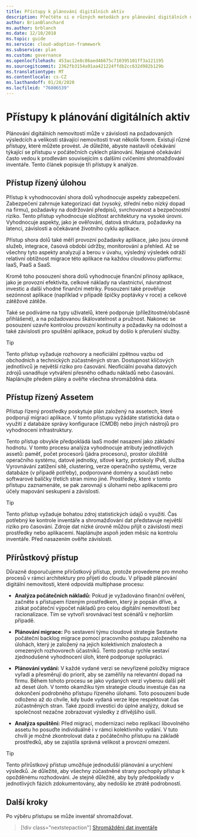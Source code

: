```yaml
---
title: Přístupy k plánování digitálních aktiv
description: Přečtěte si o různých metodách pro plánování digitálních nemovitostí.
author: BrianBlanchard
ms.author: brblanch
ms.date: 12/10/2018
ms.topic: guide
ms.service: cloud-adoption-framework
ms.subservice: plan
ms.custom: governance
ms.openlocfilehash: 453ac12e8c86aed46675c710395101ff3a121195
ms.sourcegitcommit: 2362fb3154a91aa421224ffdb2cc632d982b129b
ms.translationtype: MT
ms.contentlocale: cs-CZ
ms.lasthandoff: 01/28/2020
ms.locfileid: "76806539"
---
```

# <a name="approaches-to-digital-estate-planning"></a>Přístupy k plánování digitálních aktiv

Plánování digitálních nemovitostí může v závislosti na požadovaných výsledcích a velikosti stávající nemovitosti trvat několik forem. Existují různé přístupy, které můžete provést. Je důležité, abyste nastavili očekávání týkající se přístupu v počátečních cyklech plánování. Nejasné očekávání často vedou k prodlevám souvisejícím s dalšími cvičeními shromažďování inventáře. Tento článek popisuje tři přístupy k analýze.

## <a name="workload-driven-approach"></a>Přístup řízený úlohou

Přístup k vyhodnocování shora dolů vyhodnocuje aspekty zabezpečení. Zabezpečení zahrnuje kategorizaci dat (vysoký, střední nebo nízký dopad na firmu), požadavky na dodržování předpisů, svrchovanost a bezpečnostní riziko. Tento přístup vyhodnocuje složitost architektury na vysoké úrovni. Vyhodnocuje aspekty, jako je ověřování, datová struktura, požadavky na latenci, závislosti a očekávané životního cyklu aplikace.

Přístup shora dolů také měří provozní požadavky aplikace, jako jsou úrovně služeb, integrace, časová období údržby, monitorování a přehled. Až se všechny tyto aspekty analyzují a berou v úvahu, výsledný výsledek odráží relativní obtížnost migrace této aplikace na každou cloudovou platformu: IaaS, PaaS a SaaS.

Kromě toho posouzení shora dolů vyhodnocuje finanční přínosy aplikace, jako je provozní efektivita, celkové náklady na vlastnictví, návratnost investic a další vhodné finanční metriky. Posouzení také prověřuje sezónnost aplikace (například v případě špičky poptávky v roce) a celkové zátěžové zátěže.

Také se podíváme na typy uživatelů, které podporuje (příležitostné/občasně přihlášené), a na požadovanou škálovatelnost a pružnost. Nakonec se posouzení uzavře kontrolou provozní kontinuity a požadavky na odolnost a také závislosti pro spuštění aplikace, pokud by došlo k přerušení služby.

> [!TIP]
> Tento přístup vyžaduje rozhovory a neoficiální zpětnou vazbu od obchodních a technických zúčastněných stran. Dostupnost klíčových jednotlivců je největší riziko pro časování. Neoficiální povaha datových zdrojů usnadňuje vytváření přesného odhadu nákladů nebo časování. Naplánujte předem plány a ověřte všechna shromážděná data.

## <a name="asset-driven-approach"></a>Přístup řízený Assetem

Přístup řízený prostředky poskytuje plán založený na assetech, které podporují migraci aplikace. V tomto přístupu vyžádáte statistická data o využití z databáze správy konfigurace (CMDB) nebo jiných nástrojů pro vyhodnocení infrastruktury.

Tento přístup obvykle předpokládá IaaS model nasazení jako základní hodnotu. V tomto procesu analýza vyhodnocuje atributy jednotlivých assetů: paměť, počet procesorů (jádra procesoru), prostor úložiště operačního systému, datové jednotky, síťové karty, protokoly IPv6, služba Vyrovnávání zatížení sítě, clustering, verze operačního systému, verze databáze (v případě potřeby), podporované domény a součásti nebo softwarové balíčky třetích stran mimo jiné. Prostředky, které v tomto přístupu zaznamenáte, se pak zarovnají s úlohami nebo aplikacemi pro účely mapování seskupení a závislostí.

> [!TIP]
> Tento přístup vyžaduje bohatou zdroj statistických údajů o využití. Čas potřebný ke kontrole inventáře a shromažďování dat představuje největší riziko pro časování. Zdroje dat nízké úrovně můžou přijít o závislosti mezi prostředky nebo aplikacemi. Naplánujte aspoň jeden měsíc na kontrolu inventáře. Před nasazením ověřte závislosti.

## <a name="incremental-approach"></a>Přírůstkový přístup

Důrazně doporučujeme přírůstkový přístup, protože provedeme pro mnoho procesů v rámci architektury pro přijetí do cloudu. V případě plánování digitální nemovitosti, které odpovídá multiphase procesu:

- **Analýza počátečních nákladů:** Pokud je vyžadováno finanční ověření, začněte s přístupem řízeným prostředkem, který je popsán dříve, a získat počáteční výpočet nákladů pro celou digitální nemovitosti bez racionalizace. Tím se vytvoří srovnávací test scénářů v nejhorším případě.

- **Plánování migrace:** Po sestavení týmu cloudové strategie Sestavte počáteční backlog migrace pomocí pracovního postupu založeného na úlohách, který je založený na jejich kolektivních znalostech a omezených rozhovorech účastníků. Tento postup rychle sestaví zjednodušené vyhodnocení úloh, které podporuje spolupráci.

- **Plánování vydání:** V každé vydané verzi se nevyřízené položky migrace vyřadí a přesměrují do priorit, aby se zaměřily na relevantní dopad na firmu. Během tohoto procesu se jako vydaných verzí vyberou další pět až deset úloh. V tomto okamžiku tým strategie cloudu investuje čas na dokončení podrobného přístupu řízeného úlohami. Toto posouzení bude odloženo až do chvíle, kdy bude vydaná verze lépe respektovat čas zúčastněných stran. Také zpozdí investici do úplné analýzy, dokud se společnost nezačne zobrazovat výsledky z dřívějšího úsilí.

- **Analýza spuštění:** Před migrací, modernizaci nebo replikací libovolného assetu ho posuďte individuálně i v rámci kolektivního vydání. V tuto chvíli je možné zkontrolovat data z počátečního přístupu na základě prostředků, aby se zajistila správná velikost a provozní omezení.

> [!TIP]
> Tento přírůstkový přístup umožňuje jednodušší plánování a urychlení výsledků. Je důležité, aby všechny zúčastněné strany pochopily přístup k opožděnému rozhodování. Je stejně důležité, aby byly předpoklady v jednotlivých fázích zdokumentovány, aby nedošlo ke ztrátě podrobností.

## <a name="next-steps"></a>Další kroky

Po výběru přístupu se může inventář shromažďovat.

> [!div class="nextstepaction"]
> [Shromáždění dat inventáře](./inventory.md)
